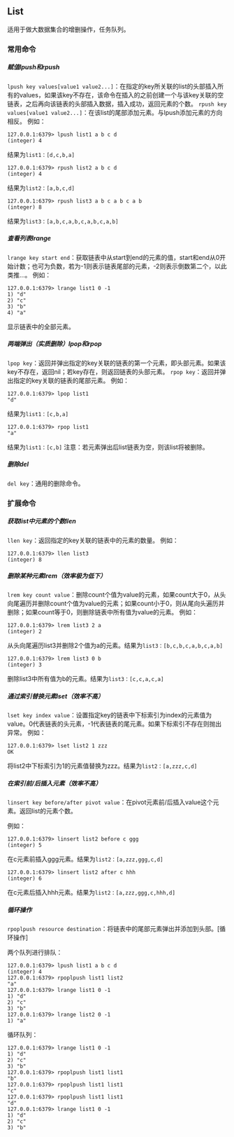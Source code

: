 ## List
适用于做大数据集合的增删操作，任务队列。

### 常用命令
##### 赋值lpush和rpush
`lpush key values[value1 value2...]`：在指定的key所关联的list的头部插入所有的values，如果该key不存在，该命令在插入的之前创建一个与该key关联的空链表，之后再向该链表的头部插入数据，插入成功，返回元素的个数。
`rpush key values[value1 value2...]`：在该list的尾部添加元素。与lpush添加元素的方向相反。
例如：

```
127.0.0.1:6379> lpush list1 a b c d
(integer) 4
```
结果为`list1：[d,c,b,a]`
```
127.0.0.1:6379> rpush list2 a b c d
(integer) 4
```
结果为`list2：[a,b,c,d]`
```
127.0.0.1:6379> rpush list3 a b c a b c a b
(integer) 8
```
结果为`list3：[a,b,c,a,b,c,a,b,c,a,b]`

##### 查看列表lrange
`lrange key start end`：获取链表中从start到end的元素的值，start和end从0开始计数；也可为负数，若为-1则表示链表尾部的元素，-2则表示倒数第二个，以此类推...。
例如：
```
127.0.0.1:6379> lrange list1 0 -1
1) "d"
2) "c"
3) "b"
4) "a"
```
显示链表中的全部元素。

##### 两端弹出（实质删除）lpop和rpop
`lpop key`：返回并弹出指定的key关联的链表的第一个元素，即头部元素。如果该key不存在，返回nil；若key存在，则返回链表的头部元素。
`rpop key`：返回并弹出指定的key关联的链表的尾部元素。
例如：
```
127.0.0.1:6379> lpop list1
"d"
```
结果为`list1：[c,b,a]`
```
127.0.0.1:6379> rpop list1
"a"
```
结果为`list1：[c,b]`
注意：若元素弹出后list链表为空，则该list将被删除。

##### 删除del
`del key`：通用的删除命令。

### 扩展命令
##### 获取list中元素的个数llen
`llen key`：返回指定的key关联的链表中的元素的数量。
例如：
```
127.0.0.1:6379> llen list3
(integer) 8
```

##### 删除某种元素lrem（效率极为低下）
`lrem key count value`：删除count个值为value的元素，如果count大于0，从头向尾遍历并删除count个值为value的元素；如果count小于0，则从尾向头遍历并删除；如果count等于0，则删除链表中所有值为value的元素。
例如：
```
127.0.0.1:6379> lrem list3 2 a
(integer) 2
```
从头向尾遍历list3并删除2个值为a的元素。结果为`list3：[b,c,b,c,a,b,c,a,b]`
```
127.0.0.1:6379> lrem list3 0 b
(integer) 3
```
删除list3中所有值为b的元素。结果为`list3：[c,c,a,c,a]`

##### 通过索引替换元素lset（效率不高）
`lset key index value`：设置指定key的链表中下标索引为index的元素值为value。0代表链表的头元素，-1代表链表的尾元素。如果下标索引不存在则抛出异常。
例如：
```
127.0.0.1:6379> lset list2 1 zzz
OK
```
将list2中下标索引为1的元素值替换为zzz。结果为`list2：[a,zzz,c,d]`

##### 在索引前/后插入元素（效率不高）
`linsert key before/after pivot value`：在pivot元素前/后插入value这个元素。返回list的元素个数。

例如：
```
127.0.0.1:6379> linsert list2 before c ggg
(integer) 5
```
在c元素前插入ggg元素。结果为`list2：[a,zzz,ggg,c,d]`
```
127.0.0.1:6379> linsert list2 after c hhh
(integer) 6
```
在c元素后插入hhh元素。结果为`list2：[a,zzz,ggg,c,hhh,d]`

##### 循环操作
`rpoplpush resource destination`：将链表中的尾部元素弹出并添加到头部。[循环操作]

两个队列进行排队：

```
127.0.0.1:6379> lpush list1 a b c d
(integer) 4
127.0.0.1:6379> rpoplpush list1 list2
"a"
127.0.0.1:6379> lrange list1 0 -1
1) "d"
2) "c"
3) "b"
127.0.0.1:6379> lrange list2 0 -1
1) "a"
```

循环队列：
```
127.0.0.1:6379> lrange list1 0 -1
1) "d"
2) "c"
3) "b"
127.0.0.1:6379> rpoplpush list1 list1
"b"
127.0.0.1:6379> rpoplpush list1 list1
"c"
127.0.0.1:6379> rpoplpush list1 list1
"d"
127.0.0.1:6379> lrange list1 0 -1
1) "d"
2) "c"
3) "b"
```